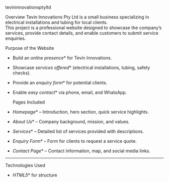  tevininnovationsptyltd

 Overview
Tevin Innovations Pty Ltd is a small business specializing in electrical installations and tubing for local clients.  
This project is a professional website designed to showcase the company’s services, provide contact details, and enable customers to submit service enquiries.



  Purpose of the Website
- Build an *online presence** for Tevin Innovations.
- Showcase *services offered** (electrical installations, tubing, safety checks).
- Provide an *enquiry form** for potential clients.
- Enable *easy contact** via phone, email, and WhatsApp.



  Pages Included
- *Homepage** – Introduction, hero section, quick service highlights.  
- *About Us** – Company background, mission, and values.  
- *Services** – Detailed list of services provided with descriptions.  
- *Enquiry Form** – Form for clients to request a service quote.  
- *Contact Page** – Contact information, map, and social media links.  

---

 Technologies Used
- *HTML5** for structure  


